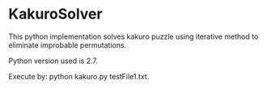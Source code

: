 # KakuroSolver
This python implementation solves kakuro puzzle using iterative method to eliminate improbable permutations.

Python version used is 2.7.

Execute by: python kakuro.py testFile1.txt.

